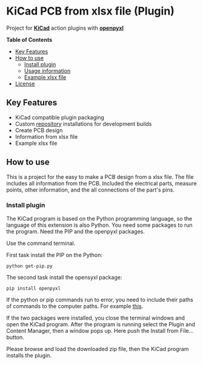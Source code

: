 # KiCad PCB from xlsx file (Plugin)
                                                                              

Project for **[KiCad](https://www.kicad.org/)** action plugins with **[openpyxl](https://pypi.org/project/openpyxl/)**

**Table of Contents**

- [Key Features](#key-features)
- [How to use](#how-to-use)
  - [Install plugin](#install-plugin)
  - [Usage information](#Usage-information)
  - [Example xlsx file](#Example-xlsx-file)
- [License](#license)

## Key Features

- KiCad compatible plugin packaging
- Custom [repository](https://github.com/peterracz73/KiCad_PCB_from_xlsx_file_-Plugin-) installations for development builds
- Create PCB design
- Information from xlsx file
- Example xlsx file

## How to use

This is a project for the easy to make a PCB design from a xlsx file. The file includes all information from the PCB. Included the electrical parts, measure points, other information, and the all connections of the part's pins.

### Install plugin

The KiCad program is based on the Python programming language, so the language of this extension is also Python. You need some packages to run the program. Need the PIP and the openpyxl packages.

Use the command terminal.

First task install the PIP on the Python:
```shell
python get-pip.py
```

The second task install the opensyxl package:

```shell
pip install openpyxl
```

If the python or pip commands run to error, you need to include their paths of commands to the computer paths.  For example [this](https://www.computerhope.com/issues/ch000549.htm).

If the two packages were installed, you close the terminal windows and open the KiCad program.  After the program is running select the Plugin and Content Manager, then a window pops up. Here push the Install from File... button.

Please browse and load the downloaded zip file, then the KiCad program installs the plugin.


